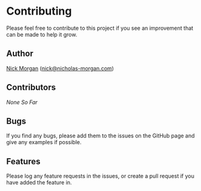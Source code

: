 # Contributing
Please feel free to contribute to this project if you see an improvement that can be made to help it grow.

## Author
[Nick Morgan](https://nicholas-morgan.com/) (nick@nicholas-morgan.com)

## Contributors
_None So Far_

## Bugs
If you find any bugs, please add them to the issues on the GitHub page and give any examples if possible.

## Features
Please log any feature requests in the issues, or create a pull request if you have added the feature in.